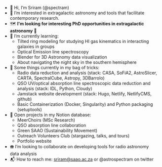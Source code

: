 - 👋 Hi, I’m Sriram (@spectram)
- :satellite: I’m interested in extragalactic astronomy and tools that facilitate contemporary research.
- :world_map: **I'm looking for interesting PhD opportunities in extragalactic astronomy** :dart:
- 🌱 I’m currently learning: 
  - Tilted ring modeling for studying HI gas kinematics in interacting galaxies in groups
  - Optical Emission line spectroscopy
  - Blender for 3D Astronomy data visualization
  - About navigating the night sky in the southern hemisphere
- :school_satchel: Some things currently in my bag of tricks:
  - Radio data reduction and analysis (stack: CASA, SoFiA2, AstroSlicer, CARTA, SpectralCube, Astropy, 3DBarrolo)
  - QSO UV/optical absorption line spectroscopic data reduction and analysis (stack: IDL, Python, Cloudy)
  - Jamstack website development (stack: Hugo, Netlify, NetlifyCMS, github)
  - Basic Containerization (Docker, Singularity) and Python packaging (setuptools)
- :scroll: Open projects in my Notion database:
  - MeerChoirs (MSc Research)
  - QSO absorption line collaboration
  - Green SAAO (Sustainability Movement)
  - Outreach Volunteers Club (stargazing, talks, and tours)
  - Portfolio website   
- :telephone: I’m looking to collaborate on developing tools for radio astronomy data analysis
- :mailbox_with_mail: How to reach me: sriram@saao.ac.za or @astrospectram on twitter

<!---
spectram/spectram is a ✨ special ✨ repository because its `README.md` (this file) appears on your GitHub profile.
You can click the Preview link to take a look at your changes.
--->
